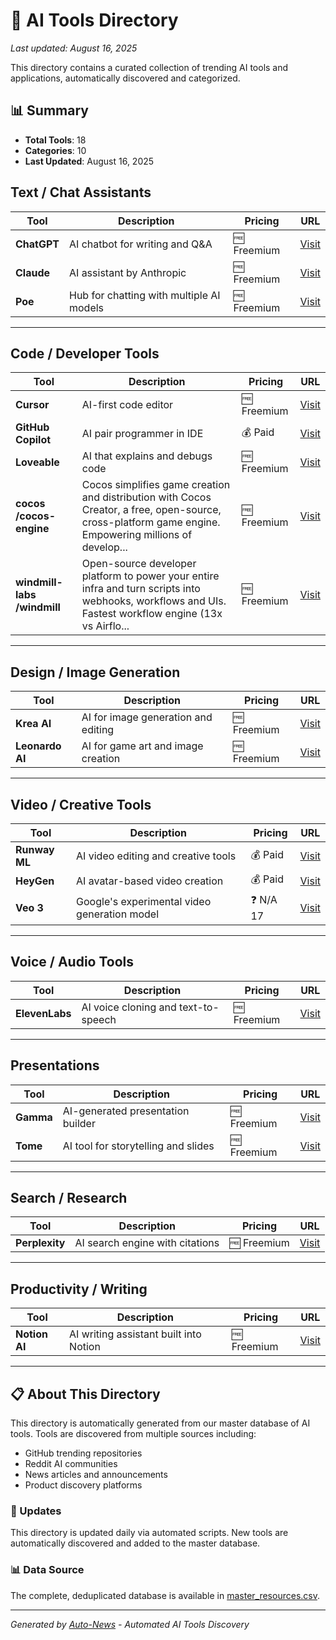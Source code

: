 # 🤖 AI Tools Directory

*Last updated: August 16, 2025*

This directory contains a curated collection of trending AI tools and applications, automatically discovered and categorized.

## 📊 Summary
- **Total Tools**: 18
- **Categories**: 10
- **Last Updated**: August 16, 2025

## Text / Chat Assistants

| Tool | Description | Pricing | URL |
|------|-------------|---------|-----|
| **ChatGPT** | AI chatbot for writing and Q&A | 🆓 Freemium | [Visit](https://chat.openai.com) |
| **Claude** | AI assistant by Anthropic | 🆓 Freemium | [Visit](https://claude.ai) |
| **Poe** | Hub for chatting with multiple AI models | 🆓 Freemium | [Visit](https://poe.com) |

---

## Code / Developer Tools

| Tool | Description | Pricing | URL |
|------|-------------|---------|-----|
| **Cursor** | AI-first code editor | 🆓 Freemium | [Visit](https://www.cursor.so) |
| **GitHub Copilot** | AI pair programmer in IDE | 💰 Paid | [Visit](https://github.com/features/copilot) |
| **Loveable** | AI that explains and debugs code | 🆓 Freemium | [Visit](https://lovable.dev) |
| **cocos /cocos-engine** | Cocos simplifies game creation and distribution with Cocos Creator, a free, open-source, cross-platform game engine. Empowering millions of develop... | 🆓 Freemium | [Visit](https://github.com/cocos/cocos-engine) |
| **windmill-labs /windmill** | Open-source developer platform to power your entire infra and turn scripts into webhooks, workflows and UIs. Fastest workflow engine (13x vs Airflo... | 🆓 Freemium | [Visit](https://github.com/windmill-labs/windmill) |

---

## Design / Image Generation

| Tool | Description | Pricing | URL |
|------|-------------|---------|-----|
| **Krea AI** | AI for image generation and editing | 🆓 Freemium | [Visit](https://www.krea.ai) |
| **Leonardo AI** | AI for game art and image creation | 🆓 Freemium | [Visit](https://www.leonardo.ai) |

---

## Video / Creative Tools

| Tool | Description | Pricing | URL |
|------|-------------|---------|-----|
| **Runway ML** | AI video editing and creative tools | 💰 Paid | [Visit](https://runwayml.com) |
| **HeyGen** | AI avatar-based video creation | 💰 Paid | [Visit](https://www.heygen.com) |
| **Veo 3** | Google's experimental video generation model | ❓ N/A 17 | [Visit](https://veo.google) |

---

## Voice / Audio Tools

| Tool | Description | Pricing | URL |
|------|-------------|---------|-----|
| **ElevenLabs** | AI voice cloning and text-to-speech | 🆓 Freemium | [Visit](https://www.elevenlabs.io) |

---

## Presentations

| Tool | Description | Pricing | URL |
|------|-------------|---------|-----|
| **Gamma** | AI-generated presentation builder | 🆓 Freemium | [Visit](https://gamma.app) |
| **Tome** | AI tool for storytelling and slides | 🆓 Freemium | [Visit](https://tome.app) |

---

## Search / Research

| Tool | Description | Pricing | URL |
|------|-------------|---------|-----|
| **Perplexity** | AI search engine with citations | 🆓 Freemium | [Visit](https://www.perplexity.ai) |

---

## Productivity / Writing

| Tool | Description | Pricing | URL |
|------|-------------|---------|-----|
| **Notion AI** | AI writing assistant built into Notion | 🆓 Freemium | [Visit](https://www.notion.so/product/ai) |

---


## 📋 About This Directory

This directory is automatically generated from our master database of AI tools. Tools are discovered from multiple sources including:
- GitHub trending repositories
- Reddit AI communities  
- News articles and announcements
- Product discovery platforms

### 🔄 Updates
This directory is updated daily via automated scripts. New tools are automatically discovered and added to the master database.

### 📊 Data Source
The complete, deduplicated database is available in [master_resources.csv](data/master_resources.csv).

---
*Generated by [Auto-News](https://github.com/yourusername/auto-news) - Automated AI Tools Discovery*
